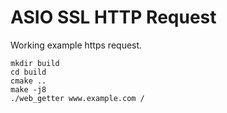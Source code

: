# ASIO SSL HTTP Request
Working example https request.
```
mkdir build
cd build
cmake ..
make -j8
./web_getter www.example.com /
```
